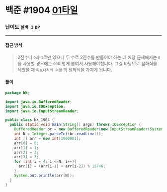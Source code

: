 # 백준 #1904 [01타일](https://www.acmicpc.net/problem/1904)

### 난이도 `실버 3`  `DP` 

---

#### 접근 방식

> 2진수니 `0`과 `1`로만 있으니 두 수로 2진수를 만들어야 하는 데 해당 문제에서는 `0`을 사용할 경우에는 `00`이렇게 붙여서 사용해야합니다. 그걸 바탕으로 점화식을 세웠을 때 `피보나치의 수열` 의 점화식을 가지게 됩니다.

#### 풀이

```java
package bk;

import java.io.BufferedReader;
import java.io.IOException;
import java.io.InputStreamReader;

public class bk_1904 {
  public static void main(String[] args) throws IOException {
    BufferedReader br = new BufferedReader(new InputStreamReader(System.in));
    int N = Integer.parseInt(br.readLine());
    int [] arr = new int[1000001];
    arr[0] = 0;
    arr[1] = 1;
    arr[2] = 2;
    arr[3] = 3;
    for (int i = 4; i <=N; i++){
      arr[i] = (arr[i-1] + arr[i-2]) % 15746;
    }
    System.out.println(arr[N]);
  }
}
```

